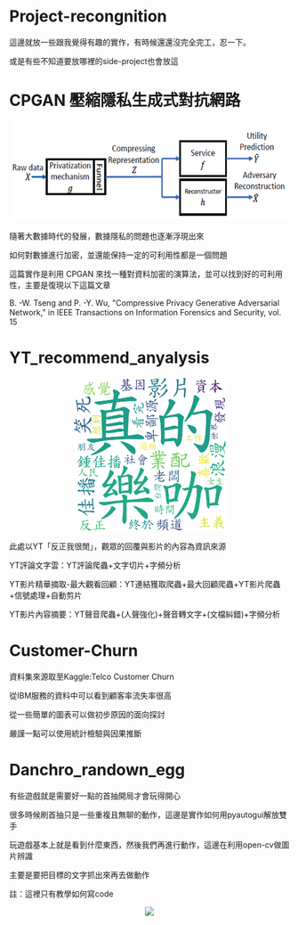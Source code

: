 # Project-recongnition
這邊就放一些跟我覺得有趣的實作，有時候還還沒完全完工，忍一下。

或是有些不知道要放哪裡的side-project也會放這


# CPGAN 壓縮隱私生成式對抗網路

<div align=center><img src="./CPGAN_example/pic/CPGAN_STRUCT.png" width="500px"/></div>

隨著大數據時代的發展，數據隱私的問題也逐漸浮現出來

如何對數據進行加密，並還能保持一定的可利用性都是一個問題

這篇實作是利用 CPGAN 來找一種對資料加密的演算法，並可以找到好的可利用性，主要是復現以下這篇文章

B. -W. Tseng and P. -Y. Wu, "Compressive Privacy Generative Adversarial Network," in IEEE Transactions on Information Forensics and Security, vol. 15



# YT_recommend_anyalysis
<div align=center><img src="./YT_analysis/wc_tf_idf_from_all_bi_word.png" width=275px"/></div>

此處以YT「反正我很閒」，觀眾的回覆與影片的內容為資訊來源

YT評論文字雲：YT評論爬蟲+文字切片+字頻分析

YT影片精華摘取-最大觀看回顧：YT連結獲取爬蟲+最大回顧爬蟲+YT影片爬蟲+信號處理+自動剪片

YT影片內容摘要：YT聲音爬蟲+(人聲強化)+聲音轉文字+(文檔糾錯)+字頻分析


# Customer-Churn
資料集來源取至Kaggle:Telco Customer Churn

從IBM服務的資料中可以看到顧客率流失率很高

從一些簡單的圖表可以做初步原因的面向探討

嚴謹一點可以使用統計檢驗與因果推斷


# Danchro_randown_egg
有些遊戲就是需要好一點的首抽開局才會玩得開心

很多時候刷首抽只是一些重複且無聊的動作，這邊是實作如何用pyautogui解放雙手

玩遊戲基本上就是看到什麼東西，然後我們再進行動作，這邊在利用open-cv做圖片辨識

主要是要把目標的文字抓出來再去做動作

註：這裡只有教學如何寫code

<div align=center><img src="https://raw.githubusercontent.com/fluttering13/Project-recongnition/main/Danchro_random_egg/pic/new_img.png" width="400px"/></div>

